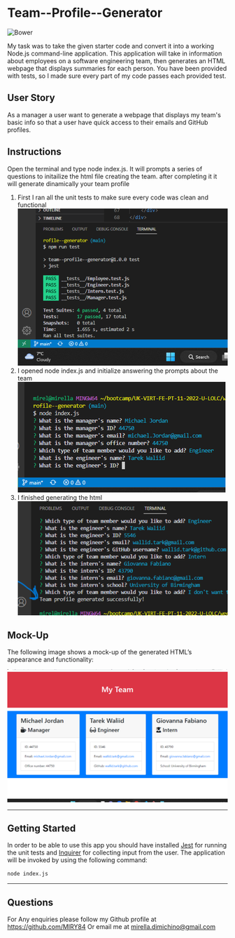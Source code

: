 # Team--Profile--Generator
![Bower](https://img.shields.io/bower/l/bootsrap)

My task was  to take the given starter code and convert it into a working Node.js command-line application. This application will take in information about employees on a software engineering team, then generates an HTML webpage that displays summaries for each person. You have been provided with tests, so I made sure every part of my code passes each provided test.

## User Story

As a manager a user want to generate a webpage that displays my team's basic info so that a user have quick access to their emails and GitHub profiles.

## Instructions

Open the terminal and type node index.js. It will prompts a series of questions to initailize the html file creating the team.
after completing it it will generate dinamically your team profile
1. First I ran all the unit tests to make sure every code was clean and functional
![run tests](tests.png)
2. I opened node index.js and initialize answering the prompts about the team
![prompts](generatingprompts.png)
3. I finished generating the html 
![final copy](finshedgeneration.png)



## Mock-Up

The following image shows a mock-up of the generated HTML’s appearance and functionality:

![HTML webpage titled “My Team” features three boxes listing employee names, titles, and other key info.](screenshothtml.png)



---

## Getting Started

In order to be able to use this app you should have installed [Jest](https://www.npmjs.com/package/jest) for running the unit tests and [Inquirer](https://www.npmjs.com/package/inquirer) for collecting input from the user. The application will be invoked by using the following command:

```bash
node index.js
```

---

## Questions
For Any enquiries please follow my Github profile at https://github.com/MIRY84
Or email me at mirella.dimichino@gmail.com
